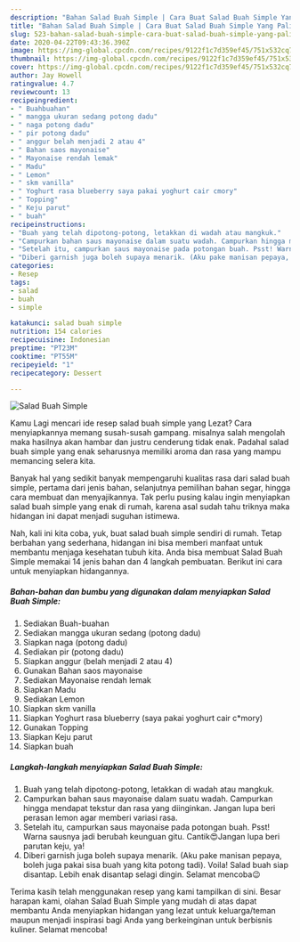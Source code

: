 ```yaml
---
description: "Bahan Salad Buah Simple | Cara Buat Salad Buah Simple Yang Paling Enak"
title: "Bahan Salad Buah Simple | Cara Buat Salad Buah Simple Yang Paling Enak"
slug: 523-bahan-salad-buah-simple-cara-buat-salad-buah-simple-yang-paling-enak
date: 2020-04-22T09:43:36.390Z
image: https://img-global.cpcdn.com/recipes/9122f1c7d359ef45/751x532cq70/salad-buah-simple-foto-resep-utama.jpg
thumbnail: https://img-global.cpcdn.com/recipes/9122f1c7d359ef45/751x532cq70/salad-buah-simple-foto-resep-utama.jpg
cover: https://img-global.cpcdn.com/recipes/9122f1c7d359ef45/751x532cq70/salad-buah-simple-foto-resep-utama.jpg
author: Jay Howell
ratingvalue: 4.7
reviewcount: 13
recipeingredient:
- " Buahbuahan"
- " mangga ukuran sedang potong dadu"
- " naga potong dadu"
- " pir potong dadu"
- " anggur belah menjadi 2 atau 4"
- " Bahan saos mayonaise"
- " Mayonaise rendah lemak"
- " Madu"
- " Lemon"
- " skm vanilla"
- " Yoghurt rasa blueberry saya pakai yoghurt cair cmory"
- " Topping"
- " Keju parut"
- " buah"
recipeinstructions:
- "Buah yang telah dipotong-potong, letakkan di wadah atau mangkuk."
- "Campurkan bahan saus mayonaise dalam suatu wadah. Campurkan hingga mendapat tekstur dan rasa yang diinginkan. Jangan lupa beri perasan lemon agar memberi variasi rasa."
- "Setelah itu, campurkan saus mayonaise pada potongan buah. Psst! Warna sausnya jadi berubah keunguan gitu. Cantik😍Jangan lupa beri parutan keju, ya!"
- "Diberi garnish juga boleh supaya menarik. (Aku pake manisan pepaya, boleh juga pakai sisa buah yang kita potong tadi). Voila! Salad buah siap disantap. Lebih enak disantap selagi dingin. Selamat mencoba😉"
categories:
- Resep
tags:
- salad
- buah
- simple

katakunci: salad buah simple 
nutrition: 154 calories
recipecuisine: Indonesian
preptime: "PT23M"
cooktime: "PT55M"
recipeyield: "1"
recipecategory: Dessert

---
```



![Salad Buah Simple](https://img-global.cpcdn.com/recipes/9122f1c7d359ef45/751x532cq70/salad-buah-simple-foto-resep-utama.jpg)

Kamu Lagi mencari ide resep salad buah simple yang Lezat? Cara menyiapkannya memang susah-susah gampang. misalnya salah mengolah maka hasilnya akan hambar dan justru cenderung tidak enak. Padahal salad buah simple yang enak seharusnya memiliki aroma dan rasa yang mampu memancing selera kita.

Banyak hal yang sedikit banyak mempengaruhi kualitas rasa dari salad buah simple, pertama dari jenis bahan, selanjutnya pemilihan bahan segar, hingga cara membuat dan menyajikannya. Tak perlu pusing kalau ingin menyiapkan salad buah simple yang enak di rumah, karena asal sudah tahu triknya maka hidangan ini dapat menjadi suguhan istimewa.




Nah, kali ini kita coba, yuk, buat salad buah simple sendiri di rumah. Tetap berbahan yang sederhana, hidangan ini bisa memberi manfaat untuk membantu menjaga kesehatan tubuh kita. Anda bisa membuat Salad Buah Simple memakai 14 jenis bahan dan 4 langkah pembuatan. Berikut ini cara untuk menyiapkan hidangannya.

<!--inarticleads1-->

##### Bahan-bahan dan bumbu yang digunakan dalam menyiapkan Salad Buah Simple:

1. Sediakan  Buah-buahan
1. Sediakan  mangga ukuran sedang (potong dadu)
1. Siapkan  naga (potong dadu)
1. Sediakan  pir (potong dadu)
1. Siapkan  anggur (belah menjadi 2 atau 4)
1. Gunakan  Bahan saos mayonaise
1. Sediakan  Mayonaise rendah lemak
1. Siapkan  Madu
1. Sediakan  Lemon
1. Siapkan  skm vanilla
1. Siapkan  Yoghurt rasa blueberry (saya pakai yoghurt cair c*mory)
1. Gunakan  Topping
1. Siapkan  Keju parut
1. Siapkan  buah




<!--inarticleads2-->

##### Langkah-langkah menyiapkan Salad Buah Simple:

1. Buah yang telah dipotong-potong, letakkan di wadah atau mangkuk.
1. Campurkan bahan saus mayonaise dalam suatu wadah. Campurkan hingga mendapat tekstur dan rasa yang diinginkan. Jangan lupa beri perasan lemon agar memberi variasi rasa.
1. Setelah itu, campurkan saus mayonaise pada potongan buah. Psst! Warna sausnya jadi berubah keunguan gitu. Cantik😍Jangan lupa beri parutan keju, ya!
1. Diberi garnish juga boleh supaya menarik. (Aku pake manisan pepaya, boleh juga pakai sisa buah yang kita potong tadi). Voila! Salad buah siap disantap. Lebih enak disantap selagi dingin. Selamat mencoba😉




Terima kasih telah menggunakan resep yang kami tampilkan di sini. Besar harapan kami, olahan Salad Buah Simple yang mudah di atas dapat membantu Anda menyiapkan hidangan yang lezat untuk keluarga/teman maupun menjadi inspirasi bagi Anda yang berkeinginan untuk berbisnis kuliner. Selamat mencoba!
